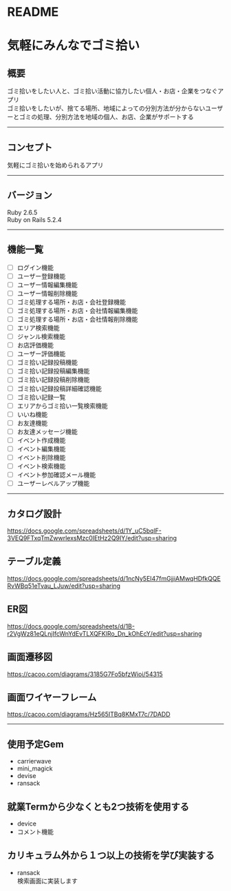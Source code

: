# README

# 気軽にみんなでゴミ拾い

## 概要  
ゴミ拾いをしたい人と、ゴミ拾い活動に協力したい個人・お店・企業をつなぐアプリ  
ゴミ拾いをしたいが、捨てる場所、地域によっての分別方法が分からないユーザーとゴミの処理、分別方法を地域の個人、お店、企業がサポートする
***
## コンセプト
気軽にゴミ拾いを始められるアプリ 
***
## バージョン
Ruby 2.6.5  
Ruby on Rails 5.2.4
***
## 機能一覧
- [ ] ログイン機能  
- [ ] ユーザー登録機能  
- [ ] ユーザー情報編集機能  
- [ ] ユーザー情報削除機能  
- [ ] ゴミ処理する場所・お店・会社登録機能  
- [ ] ゴミ処理する場所・お店・会社情報編集機能  
- [ ] ゴミ処理する場所・お店・会社情報削除機能  
- [ ] エリア検索機能  
- [ ] ジャンル検索機能  
- [ ] お店評価機能  
- [ ] ユーザー評価機能  
- [ ] ゴミ拾い記録投稿機能  
- [ ] ゴミ拾い記録投稿編集機能  
- [ ] ゴミ拾い記録投稿削除機能  
- [ ] ゴミ拾い記録投稿詳細確認機能  
- [ ] ゴミ拾い記録一覧  
- [ ] エリアからゴミ拾い一覧検索機能  
- [ ] いいね機能  
- [ ] お友達機能  
- [ ] お友達メッセージ機能  
- [ ] イベント作成機能  
- [ ] イベント編集機能  
- [ ] イベント削除機能  
- [ ] イベント検索機能  
- [ ] イベント参加確認メール機能  
- [ ] ユーザーレベルアップ機能  
***
## カタログ設計
https://docs.google.com/spreadsheets/d/1Y_uC5bqlF-3VEQ9FTxqTmZwwrlexsMzc0IEtHz2Q9IY/edit?usp=sharing  

## テーブル定義  
https://docs.google.com/spreadsheets/d/1ncNy5EI47fmGjjiAMwqHDfkQQERvWBq51eTvau_LJuw/edit?usp=sharing  

## ER図  
https://docs.google.com/spreadsheets/d/1B-r2VgWz81eQLnjIfcWnYdEvTLXQFKlRo_Dn_kOhEcY/edit?usp=sharing  

## 画面遷移図  
https://cacoo.com/diagrams/3185G7Fo5bfzWioi/54315  

## 画面ワイヤーフレーム  
https://cacoo.com/diagrams/Hz565ITBq8KMxT7c/7DADD  
***
## 使用予定Gem  
* carrierwave  
* mini_magick  
* devise  
* ransack  
## 就業Termから少なくとも2つ技術を使用する  
* device  
* コメント機能  
## カリキュラム外から１つ以上の技術を学び実装する  
* ransack  
検索画面に実装します